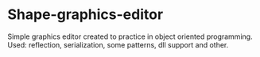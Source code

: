 # Shape-graphics-editor
Simple graphics editor created to practice in object oriented programming. 
Used: reflection, serialization, some patterns, dll support and other.
